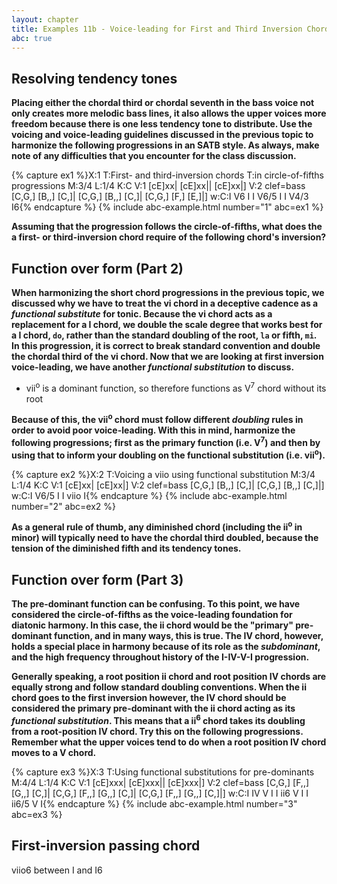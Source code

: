 ```yaml
---
layout: chapter
title: Examples 11b - Voice-leading for First and Third Inversion Chords
abc: true
---
```


## Resolving tendency tones

**Placing either the chordal third or chordal seventh in the bass voice not only creates more melodic bass lines, it also allows the upper voices more freedom because there is one less tendency tone to distribute. Use the voicing and voice-leading guidelines discussed in the previous topic to harmonize the following progressions in an SATB style. As always, make note of any difficulties that you encounter for the class discussion.**

{% capture ex1 %}X:1
T:First- and third-inversion chords
T:in circle-of-fifths progressions
M:3/4
L:1/4
K:C
V:1
[cE]xx| [cE]xx|| [cE]xx|]
V:2 clef=bass
[C,G,] [B,,] [C,]| [C,G,] [B,,] [C,]| [C,G,] [F,] [E,]|]
w:C:I V6 I I V6/5 I I V4/3 I6{% endcapture %}
{% include abc-example.html number="1" abc=ex1 %}

**Assuming that the progression follows the circle-of-fifths, what does the a first- or third-inversion chord require of the following chord's inversion?**

## Function over form (Part 2)

**When harmonizing the short chord progressions in the previous topic, we discussed why we have to treat the vi chord in a deceptive cadence as a *functional substitute* for tonic. Because the vi chord acts as a replacement for a I chord, we double the scale degree that works best for a I chord, `do`, rather than the standard doubling of the root, `la` or fifth, `mi`. In this progression, it is correct to break standard convention and double the chordal third of the vi chord. Now that we are looking at first inversion voice-leading, we have another *functional substitution* to discuss.**
- vii<sup>o</sup> is a dominant function, so therefore functions as V<sup>7</sup> chord without its root

**Because of this, the vii<sup>o</sup> chord must follow different *doubling* rules in order to avoid poor voice-leading. With this in mind, harmonize the following progressions; first as the primary function (i.e. V<sup>7</sup>) and then by using that to inform your doubling on the functional substitution (i.e. vii<sup>o</sup>).**

{% capture ex2 %}X:2
T:Voicing a viio using functional substitution
M:3/4
L:1/4
K:C
V:1
[cE]xx| [cE]xx|]
V:2 clef=bass
[C,G,] [B,,] [C,]| [C,G,] [B,,] [C,]|]
w:C:I V6/5 I I viio I{% endcapture %}
{% include abc-example.html number="2" abc=ex2 %}

**As a general rule of thumb, any diminished chord (including the ii<sup>o</sup> in minor) will typically need to have the chordal third doubled, because the tension of the diminished fifth and its tendency tones.**

## Function over form (Part 3)

**The pre-dominant function can be confusing. To this point, we have considered the circle-of-fifths as the voice-leading foundation for diatonic harmony. In this case, the ii chord would be the "primary" pre-dominant function, and in many ways, this is true. The IV chord, however, holds a special place in harmony because of its role as the *subdominant*, and the high frequency throughout history of the I-IV-V-I progression.**

**Generally speaking, a root position ii chord and root position IV chords are equally strong and follow standard doubling conventions. When the ii chord goes to the first inversion however, the IV chord should be considered the primary pre-dominant with the ii chord acting as its *functional substitution*. This means that a ii<sup>6</sup> chord takes its doubling from a root-position IV chord. Try this on the following progressions. Remember what the upper voices tend to do when a root position IV chord moves to a V chord.**

{% capture ex3 %}X:3
T:Using functional substitutions for pre-dominants
M:4/4
L:1/4
K:C
V:1
[cE]xxx| [cE]xxx|| [cE]xxx|]
V:2 clef=bass
[C,G,] [F,,] [G,,] [C,]| [C,G,] [F,,] [G,,] [C,]| [C,G,] [F,,] [G,,] [C,]|]
w:C:I IV V I I ii6 V I I ii6/5 V I{% endcapture %}
{% include abc-example.html number="3" abc=ex3 %}

## First-inversion passing chord

viio6 between I and I6